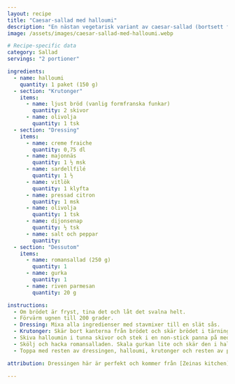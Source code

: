 ```yaml
---
layout: recipe
title: "Caesar-sallad med halloumi"
description: "En nästan vegetarisk variant av caesar-sallad (bortsett från sardellerna)."
image: /assets/images/caesar-sallad-med-halloumi.webp

# Recipe-specific data
category: Sallad
servings: "2 portioner"

ingredients:
  - name: halloumi
    quantity: 1 paket (150 g)
  - section: "Krutonger"
    items:
      - name: ljust bröd (vanlig formfranska funkar)
        quantity: 2 skivor
      - name: olivolja
        quantity: 1 tsk
  - section: "Dressing"
    items:
      - name: creme fraiche
        quantity: 0,75 dl
      - name: majonnäs
        quantity: 1 ½ msk
      - name: sardellfilé
        quantity: 1 ½
      - name: vitlök
        quantity: 1 klyfta
      - name: pressad citron
        quantity: 1 msk
      - name: olivolja
        quantity: 1 tsk
      - name: dijonsenap
        quantity: ½ tsk
      - name: salt och peppar
        quantity:
  - section: "Dessutom"
    items:
      - name: romansallad (250 g)
        quantity: 1
      - name: gurka
        quantity: 1
      - name: riven parmesan
        quantity: 20 g

instructions:
  - Om brödet är fryst, tina det och låt det svalna helt.
  - Förvärm ugnen till 200 grader.
  - Dressing: Mixa alla ingredienser med stavmixer till en slät sås.
  - Krutonger: Skär bort kanterna från brödet och skär brödet i tärningar. Sprid ut på en plåt med bakplåtspapper. Droppa över olivoljan. Kör i ugnen i ca 5-10 minuter, håll koll så det inte bränns.
  - Skiva halloumin i tunna skivor och stek i en non-stick panna på medelvärme tills gyllene på båda sidor. Ställ åt sidan.
  - Skölj och hacka romansalladen. Skala gurkan lite och skär den i halvmånar. Blanda gurka och sallad med en skvätt dressing. Blanda sedan i ca hälften av parmesanen. Fördela detta på två tallrikar.
  - Toppa med resten av dressingen, halloumi, krutonger och resten av parmesanen.

attribution: Dressingen här är perfekt och kommer från [Zeinas kitchen](https://zeinaskitchen.se/ceasarsallad/)

---
```


 